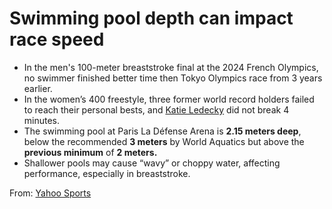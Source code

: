 # Swimming pool depth can impact race speed

- In the men's 100-meter breaststroke final at the 2024 French Olympics, no swimmer finished better time then Tokyo Olympics race from 3 years earlier.
- In the women’s 400 freestyle, three former world record holders failed to reach their personal bests, and [Katie Ledecky](https://en.wikipedia.org/wiki/Katie_Ledecky) did not break 4 minutes.
- The swimming pool at Paris La Défense Arena is **2.15 meters deep**, below the recommended **3 meters** by World Aquatics but above the **previous minimum** of **2 meters.**
- Shallower pools may cause “wavy” or choppy water, affecting performance, especially in breaststroke.

From: [Yahoo Sports](https://sports.yahoo.com/paris-olympics-2024-is-a-slow-swimming-pool-impeding-world-records-133347713.html)
